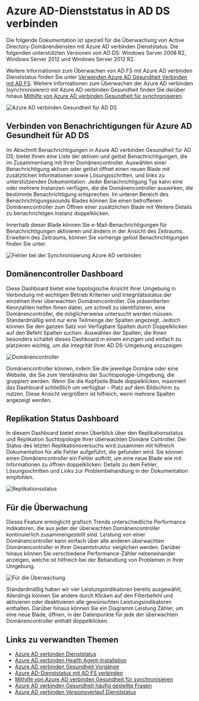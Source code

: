 
<properties
    pageTitle="Azure AD-Dienststatus in AD DS verbinden | Microsoft Azure"
    description="Dies ist der Azure AD verbinden Dienststatus-Seite, die von AD DS überwachen erläutert werden."
    services="active-directory"
    documentationCenter=""
    authors="arluca"
    manager="samueld"
    editor="curtand"/>

<tags
    ms.service="active-directory"
    ms.workload="identity"
    ms.tgt_pltfrm="na"
    ms.devlang="na"
    ms.topic="get-started-article"
    ms.date="10/18/2016"
    ms.author="arluca"/>

# <a name="using-azure-ad-connect-health-with-ad-ds"></a>Azure AD-Dienststatus in AD DS verbinden
Die folgende Dokumentation ist speziell für die Überwachung von Active Directory-Domänendiensten mit Azure AD verbinden Dienststatus. Die folgenden unterstützten Versionen von AD DS: Windows Server 2008 R2, Windows Server 2012 und Windows Server 2012 R2.

Weitere Informationen zum Überwachen von AD FS mit Azure AD verbinden Dienststatus finden Sie unter [Verwenden Azure AD Gesundheit Verbinden mit AD FS](active-directory-aadconnect-health-adfs.md). Weitere Informationen zum Überwachen der Azure AD verbinden (synchronisieren) mit Azure AD verbinden Gesundheit finden Sie darüber hinaus [Mithilfe von Azure AD verbinden Gesundheit für synchronisieren](active-directory-aadconnect-health-sync.md).

![Azure AD verbinden Gesundheit für AD DS](./media/active-directory-aadconnect-health/aadconnect-health-adds-entry.png)

## <a name="alerts-for-azure-ad-connect-health-for-ad-ds"></a>Verbinden von Benachrichtigungen für Azure AD Gesundheit für AD DS
Im Abschnitt Benachrichtigungen in Azure AD verbinden Gesundheit für AD DS, bietet Ihnen eine Liste der aktiven und gelöst Benachrichtigungen, die im Zusammenhang mit Ihrer Domänencontroller. Auswählen einer Benachrichtigung aktiven oder gelöst öffnet einen neuen Blade mit zusätzlichen Informationen sowie Lösungsschritten, und links zu unterstützenden Dokumentation. Jeder Benachrichtigung Typ kann eine oder mehrere Instanzen verfügen, die die Domänencontroller auswirken, die bestimmte Benachrichtigung entsprechen. Im unteren Bereich des Benachrichtigungssounds Blades können Sie einen betroffenen Domänencontroller zum Öffnen einer zusätzlichen Blade mit Weitere Details zu benachrichtigen Instanz doppelklicken.

Innerhalb dieser Blade können Sie e-Mail-Benachrichtigungen für Benachrichtigungen aktivieren und ändern in der Ansicht des Zeitraums. Erweitern des Zeitraums, können Sie vorherige gelöst Benachrichtigungen finden Sie unter.

![Fehler bei der Synchronisierung Azure AD verbinden](./media/active-directory-aadconnect-health/aadconnect-health-adds-alerts.png)

## <a name="domain-controllers-dashboard"></a>Domänencontroller Dashboard
Diese Dashboard bietet eine topologische Ansicht Ihrer Umgebung in Verbindung mit wichtigen Betrieb Kriterien und Integritätsstatus der einzelnen Ihrer überwachten Domänencontroller. Die präsentierten Kennzahlen helfen Ihnen dabei, um schnell zu identifizieren, eine Domänencontroller, die möglicherweise untersucht werden müssen. Standardmäßig wird nur eine Teilmenge der Spalten angezeigt. Jedoch können Sie den ganzen Satz von Verfügbare Spalten durch Doppelklicken auf den Befehl Spalten suchen. Auswählen der Spalten, die Ihnen besonders schaltet dieses Dashboard in einem einzigen und einfach zu platzieren wichtig, um die Integrität Ihrer AD DS-Umgebung anzuzeigen.

![Domänencontroller](./media/active-directory-aadconnect-health/aadconnect-health-adds-domainsandsites-dashboard.png)

Domänencontroller können, indem Sie die jeweilige Domäne oder eine Website, die Sie zum Verständnis der Suchtopologie-Umgebung, die gruppiert werden. Wenn Sie die Kopfzeile Blade doppelklicken, maximiert das Dashboard schließlich um verfügbar – Platz auf dem Bildschirm zu nutzen. Diese Ansicht vergrößern ist hilfreich, wenn mehrere Spalten angezeigt werden.

## <a name="replication-status-dashboard"></a>Replikation Status Dashboard
In diesem Dashboard bietet einen Überblick über den Replikationsstatus und Replikation Suchtopologie Ihrer überwachten Domäne Controller. Der Status des letzten Replikationsversuchs wird zusammen mit hilfreich Dokumentation für alle Fehler aufgeführt, die gefunden wird. Sie können einen Domänencontroller ein Fehler auftritt, um eine neue Blade wie mit Informationen zu öffnen doppelklicken: Details zu dem Fehler, Lösungsschritten und Links zur Problembehandlung in der Dokumentation empfohlen.

![Replikationsstatus](./media/active-directory-aadconnect-health/aadconnect-health-adds-replication.png)

## <a name="monitoring"></a>Für die Überwachung
Dieses Feature ermöglicht grafisch Trends unterschiedliche Performance Indikatoren, die aus jeder der überwachten Domänencontroller kontinuierlich zusammengestellt sind. Leistung von einer Domänencontroller kann einfach über alle anderen überwachten Domänencontroller in Ihrer Gesamtstruktur verglichen werden. Darüber hinaus können Sie verschiedene Performance-Zähler nebeneinander anzeigen, welche ist hilfreich bei der Behandlung von Problemen in Ihrer Umgebung.

![Für die Überwachung](./media/active-directory-aadconnect-health/aadconnect-health-adds-monitoring.png)

Standardmäßig haben wir vier Leistungsindikatoren bereits ausgewählt; Allerdings können Sie andere durch Klicken auf den Filterbefehl und aktivieren oder deaktivieren alle gewünschten Leistungsindikatoren enthalten. Darüber hinaus können Sie ein Diagramm Leistung Zähler, um eine neue Blade, öffnen, in der Datenpunkte für jede der überwachten Domänencontroller enthält doppelklicken.

## <a name="related-links"></a>Links zu verwandten Themen

* [Azure AD verbinden Dienststatus](active-directory-aadconnect-health.md)
* [Azure AD verbinden Health Agent-Installation](active-directory-aadconnect-health-agent-install.md)
* [Azure AD verbinden Gesundheit Vorgänge](active-directory-aadconnect-health-operations.md)
* [Azure AD-Dienststatus mit AD FS verbinden](active-directory-aadconnect-health-adfs.md)
* [Mithilfe von Azure AD verbinden Gesundheit für synchronisieren](active-directory-aadconnect-health-sync.md)
* [Azure AD verbinden Gesundheit häufig gestellte Fragen](active-directory-aadconnect-health-faq.md)
* [Azure AD verbinden Versionsverlauf Dienststatus](active-directory-aadconnect-health-version-history.md)
